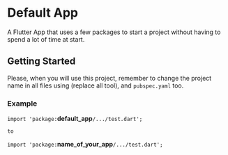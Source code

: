 # Default App

A Flutter App that uses a few packages to start a project without having to spend a lot of time at start.

## Getting Started

Please, when you will use this project, remember to change the project name in all files using (replace all tool), and ```pubspec.yaml``` too.

### Example

```import 'package:```**default_app**```/.../test.dart';```

```to```

```import 'package:```**name_of_your_app**```/.../test.dart';```
